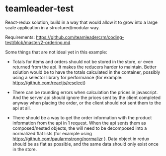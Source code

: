 # teamleader-test

React-redux solution, build in a way that would allow it to grow into a large scale application in a structured/modular way.

Requirements: https://github.com/teamleadercrm/coding-test/blob/master/2-ordering.md 

Some things that are not ideal yet in this example:

- Totals for items and orders should not be stored in the store, or even returned from the api. It makes the reducers harder to maintain. Better solution would be to have the totals calculated in the container, possibly using a selector library for performance (for example: https://github.com/reactjs/reselect) 

- There can be rounding errors when calculation the prices in javascript. And the server api should ignore the prices sent by the client completed anyway when placing the order, or the client should not sent them to the api at all.

- There should be a way to get the order information with the product information from the api in 1 request. 
When the api sents them as composed/nested objects, the will need to be decomposed into a normalized flat lists (for example using https://github.com/paularmstrong/normalizr ).
Data object in redux should be as flat as possible, and the same data should only exist once in the store.

